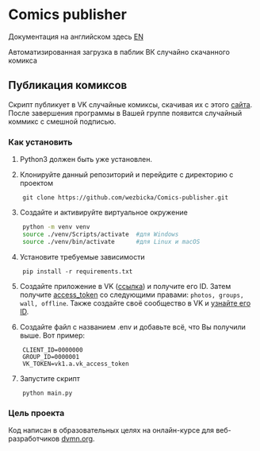 # Comics publisher

Документация на английском здесь <a href='README_EN.md'>EN</a>

Автоматизированная загрузка в паблик ВК случайно скачанного комикса

## Публикация комиксов

Скрипт публикует в VK случайные комиксы, скачивая их с этого [сайта](https://xkcd.com/).
После завершения программы в Вашей группе появится случайный коммикс с смешной подписью.

### Как установить

1. Python3 должен быть уже установлен.

2. Клонируйте данный репозиторий и перейдите с директорию с проектом

```
    git clone https://github.com/wezbicka/Comics-publisher.git
```

3. Создайте и активируйте виртуальное окружение

```Bash
    python -m venv venv
    source ./venv/Scripts/activate  #для Windows
    source ./venv/bin/activate      #для Linux и macOS
```

4. Установите требуемые зависимости

```
    pip install -r requirements.txt
```

5. Создайте приложение в VK ([ссылка](https://vk.com/apps?act=manage)) и получите его ID. Затем получите [access_token](https://vk.com/dev/implicit_flow_user) со следующими правами: `photos, groups, wall, offline`. Также создайте своё сообщество в VK и [узнайте его ID](https://regvk.com/id/).

6. Cоздайте файл с названием .env и добавьте всё, что Вы получили выше. Вот пример:

```
    CLIENT_ID=0000000
    GROUP_ID=0000001
    VK_TOKEN=vk1.a.vk_access_token
```

7. Запустите скрипт

```
    python main.py
```

### Цель проекта

Код написан в образовательных целях на онлайн-курсе для веб-разработчиков [dvmn.org](https://dvmn.org/).
